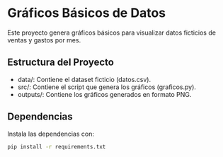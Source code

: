 # Gráficos Básicos de Datos

Este proyecto genera gráficos básicos para visualizar datos ficticios de ventas y gastos por mes.

## Estructura del Proyecto
- data/: Contiene el dataset ficticio (datos.csv).
- src/: Contiene el script que genera los gráficos (graficos.py).
- outputs/: Contiene los gráficos generados en formato PNG.

## Dependencias
Instala las dependencias con:
```bash
pip install -r requirements.txt
